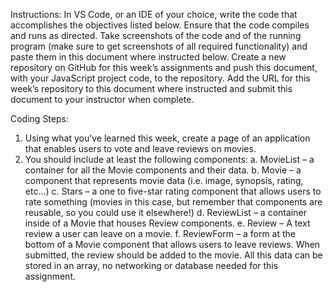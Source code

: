 Instructions: 
In VS Code, or an IDE of your choice, write the code that accomplishes the objectives listed below. 
Ensure that the code compiles and runs as directed. 
Take screenshots of the code and of the running program (make sure to get screenshots of all required functionality) and paste them in this document where instructed below. 
Create a new repository on GitHub for this week’s assignments and push this document, with your JavaScript project code, to the repository. 
Add the URL for this week’s repository to this document where instructed and submit this document to your instructor when complete.

Coding Steps:

1. Using what you’ve learned this week, create a page of an application that enables users to vote and leave reviews on movies.
2. You should include at least the following components: 
    a. MovieList – a container for all the Movie components and their data.
    b. Movie – a component that represents movie data (i.e. image, synopsis, rating, etc…)
    c. Stars – a one to five-star rating component that allows users to rate something (movies in this case, but remember that components are reusable, so you could use it elsewhere!)
    d. ReviewList – a container inside of a Movie that houses Review components.
    e. Review – A text review a user can leave on a movie.
    f. ReviewForm – a form at the bottom of a Movie component that allows users to leave reviews. When submitted, the review should be added to the movie. All this data can be stored in an array, no networking or database needed for this assignment.
